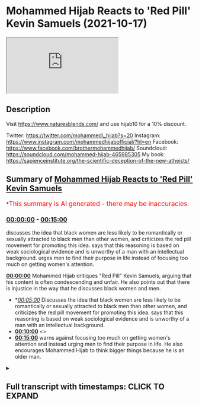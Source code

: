 # Mohammed Hijab Reacts to 'Red Pill' Kevin Samuels (2021-10-17)

<iframe loading='lazy' src='https://www.youtube.com/embed/V-77OQU9Ul8'></iframe>

## Description

Visit https://www.naturesblends.com/ and use hijab10 for a 10% discount.

Twitter: https://twitter.com/mohammed\_hijab?s=20
Instagram: https://www.instagram.com/mohammedhijabofficial/?hl=en
Facebook: https://www.facebook.com/brothermohammedhijab/
Soundcloud: https://soundcloud.com/mohammed-hijab-465985305
My book: https://sapienceinstitute.org/the-scientific-deception-of-the-new-atheists/

## Summary of [Mohammed Hijab Reacts to 'Red Pill' Kevin Samuels](https://www.youtube.com/watch?v=V-77OQU9Ul8)

\*<span style="color:red; font-size:125%">This summary is AI generated - there may be inaccuracies</span>.

### [00:00:00](https://www.youtube.com/watch?v=V-77OQU9Ul8\&t=0) - [00:15:00](https://www.youtube.com/watch?v=V-77OQU9Ul8\&t=900)

discusses the idea that black women are less likely to be romantically or sexually attracted to black men than other women, and criticizes the red pill movement for promoting this idea. says that this reasoning is based on weak sociological evidence and is unworthy of a man with an intellectual background. urges men to find their purpose in life instead of focusing too much on getting women's attention.

**[00:00:00](https://www.youtube.com/watch?v=V-77OQU9Ul8\&t=0)** Mohammed Hijab critiques "Red Pill" Kevin Samuels, arguing that his content is often condescending and unfair. He also points out that there is injustice in the way that he discusses black women and men.

*   \**[00:05:00](https://www.youtube.com/watch?v=V-77OQU9Ul8\&t=300)* Discusses the idea that black women are less likely to be romantically or sexually attracted to black men than other women, and criticizes the red pill movement for promoting this idea. says that this reasoning is based on weak sociological evidence and is unworthy of a man with an intellectual background.
*   **[00:10:00](https://www.youtube.com/watch?v=V-77OQU9Ul8\&t=600)** <>
*   **[00:15:00](https://www.youtube.com/watch?v=V-77OQU9Ul8\&t=900)** warns against focusing too much on getting women's attention and instead urging men to find their purpose in life. He also encourages Mohammed Hijab to think bigger things because he is an older man.

<details><summary><h2>Full transcript with timestamps: CLICK TO EXPAND</h2></summary>

[0:00:00](https://youtu.be/V-77OQU9Ul8?t=0) is the hijab 10\
[0:00:01](https://youtu.be/V-77OQU9Ul8?t=1) discount code for 10 percent discount on\
[0:00:03](https://youtu.be/V-77OQU9Ul8?t=3) a wide range of products including\
[0:00:05](https://youtu.be/V-77OQU9Ul8?t=5) premium ethiopian black seed products\
[0:00:08](https://youtu.be/V-77OQU9Ul8?t=8) go to kuala lude app in charlotte the\
[0:00:10](https://youtu.be/V-77OQU9Ul8?t=10) app tracks versus pages and time spent\
[0:00:13](https://youtu.be/V-77OQU9Ul8?t=13) reading and the verses to pages function\
[0:00:15](https://youtu.be/V-77OQU9Ul8?t=15) takes you from reading a few verses a\
[0:00:17](https://youtu.be/V-77OQU9Ul8?t=17) day to a few pages a day this project is\
[0:00:20](https://youtu.be/V-77OQU9Ul8?t=20) for the real enthusiasts if there's\
[0:00:22](https://youtu.be/V-77OQU9Ul8?t=22) enough of us out there this will become\
[0:00:24](https://youtu.be/V-77OQU9Ul8?t=24) the future of quran apps and support the\
[0:00:27](https://youtu.be/V-77OQU9Ul8?t=27) project if you can't inshallah may allah\
[0:00:28](https://youtu.be/V-77OQU9Ul8?t=28) bless\
[0:00:38](https://youtu.be/V-77OQU9Ul8?t=38) how are you guys doing today i'm going\
[0:00:40](https://youtu.be/V-77OQU9Ul8?t=40) to be reacting to a man referred to as\
[0:00:42](https://youtu.be/V-77OQU9Ul8?t=42) kevin samuels a man who's seen as one of\
[0:00:45](https://youtu.be/V-77OQU9Ul8?t=45) the most influential voices you could\
[0:00:46](https://youtu.be/V-77OQU9Ul8?t=46) even say the most influential voice in\
[0:00:49](https://youtu.be/V-77OQU9Ul8?t=49) what is referred to as the red pill\
[0:00:51](https://youtu.be/V-77OQU9Ul8?t=51) movement\
[0:00:52](https://youtu.be/V-77OQU9Ul8?t=52) now what is the red pill movement that\
[0:00:53](https://youtu.be/V-77OQU9Ul8?t=53) is another discussion for another day\
[0:00:55](https://youtu.be/V-77OQU9Ul8?t=55) but suffice it for me to say today that\
[0:00:57](https://youtu.be/V-77OQU9Ul8?t=57) this individual he has women come onto\
[0:00:59](https://youtu.be/V-77OQU9Ul8?t=59) his platforms like usually divorcees\
[0:01:01](https://youtu.be/V-77OQU9Ul8?t=61) single mothers women that have been\
[0:01:02](https://youtu.be/V-77OQU9Ul8?t=62) married before when they have had\
[0:01:04](https://youtu.be/V-77OQU9Ul8?t=64) relationships have have our children and\
[0:01:06](https://youtu.be/V-77OQU9Ul8?t=66) so on maybe over 30\
[0:01:08](https://youtu.be/V-77OQU9Ul8?t=68) and he proceeds to dismantling you could\
[0:01:10](https://youtu.be/V-77OQU9Ul8?t=70) say shutting down what is referred to at\
[0:01:12](https://youtu.be/V-77OQU9Ul8?t=72) least in the literature as\
[0:01:13](https://youtu.be/V-77OQU9Ul8?t=73) positive illusions that they may have of\
[0:01:15](https://youtu.be/V-77OQU9Ul8?t=75) the so-called\
[0:01:17](https://youtu.be/V-77OQU9Ul8?t=77) yes the so-called marriage market\
[0:01:20](https://youtu.be/V-77OQU9Ul8?t=80) he will deconstruct that he'll make them\
[0:01:22](https://youtu.be/V-77OQU9Ul8?t=82) see reason look to reason be more\
[0:01:24](https://youtu.be/V-77OQU9Ul8?t=84) realistic their expectations of marriage\
[0:01:26](https://youtu.be/V-77OQU9Ul8?t=86) and so on and he actually became\
[0:01:28](https://youtu.be/V-77OQU9Ul8?t=88) prominent on the internet after one\
[0:01:30](https://youtu.be/V-77OQU9Ul8?t=90) particular video what would you rank\
[0:01:31](https://youtu.be/V-77OQU9Ul8?t=91) yourself on a scale from one to ten you\
[0:01:33](https://youtu.be/V-77OQU9Ul8?t=93) cannot use seven\
[0:01:35](https://youtu.be/V-77OQU9Ul8?t=95) would i rate myself\
[0:01:36](https://youtu.be/V-77OQU9Ul8?t=96) just your face\
[0:01:38](https://youtu.be/V-77OQU9Ul8?t=98) uh my face when i wake up five but when\
[0:01:40](https://youtu.be/V-77OQU9Ul8?t=100) i put myself together six\
[0:01:42](https://youtu.be/V-77OQU9Ul8?t=102) okay\
[0:01:43](https://youtu.be/V-77OQU9Ul8?t=103) and how tall are you\
[0:01:46](https://youtu.be/V-77OQU9Ul8?t=106) five five dress size\
[0:01:48](https://youtu.be/V-77OQU9Ul8?t=108) i'm sorry your dress size\
[0:01:52](https://youtu.be/V-77OQU9Ul8?t=112) okay so that makes you\
[0:01:54](https://youtu.be/V-77OQU9Ul8?t=114) if you give yourself a five that's\
[0:01:56](https://youtu.be/V-77OQU9Ul8?t=116) average\
[0:01:58](https://youtu.be/V-77OQU9Ul8?t=118) yes\
[0:01:59](https://youtu.be/V-77OQU9Ul8?t=119) so average looking women\
[0:02:02](https://youtu.be/V-77OQU9Ul8?t=122) tend not to get\
[0:02:04](https://youtu.be/V-77OQU9Ul8?t=124) high earning men\
[0:02:08](https://youtu.be/V-77OQU9Ul8?t=128) they tend to get average men\
[0:02:13](https://youtu.be/V-77OQU9Ul8?t=133) so um did you did you i mean stop right\
[0:02:15](https://youtu.be/V-77OQU9Ul8?t=135) there stop right there\
[0:02:17](https://youtu.be/V-77OQU9Ul8?t=137) stop right there breathe and digest\
[0:02:22](https://youtu.be/V-77OQU9Ul8?t=142) you're 35 years old and you can look\
[0:02:25](https://youtu.be/V-77OQU9Ul8?t=145) around and see the world\
[0:02:28](https://youtu.be/V-77OQU9Ul8?t=148) you don't tend to see\
[0:02:29](https://youtu.be/V-77OQU9Ul8?t=149) higher earning men\
[0:02:31](https://youtu.be/V-77OQU9Ul8?t=151) with average looking women\
[0:02:35](https://youtu.be/V-77OQU9Ul8?t=155) off rip\
[0:02:37](https://youtu.be/V-77OQU9Ul8?t=157) if you do see them they got them they\
[0:02:39](https://youtu.be/V-77OQU9Ul8?t=159) got their average looking woman when\
[0:02:41](https://youtu.be/V-77OQU9Ul8?t=161) they were both really young and he built\
[0:02:43](https://youtu.be/V-77OQU9Ul8?t=163) his way up but a man earning the kind of\
[0:02:46](https://youtu.be/V-77OQU9Ul8?t=166) money you're talking about does not go\
[0:02:48](https://youtu.be/V-77OQU9Ul8?t=168) for an average looking woman\
[0:02:52](https://youtu.be/V-77OQU9Ul8?t=172) i mean my body is not average so but\
[0:02:56](https://youtu.be/V-77OQU9Ul8?t=176) ma'am you please don't make me say it\
[0:02:59](https://youtu.be/V-77OQU9Ul8?t=179) hey what\
[0:03:05](https://youtu.be/V-77OQU9Ul8?t=185) i really just wanted some advice i love\
[0:03:07](https://youtu.be/V-77OQU9Ul8?t=187) you i'm giving you i'm giving you advice\
[0:03:09](https://youtu.be/V-77OQU9Ul8?t=189) but you're not taking it\
[0:03:10](https://youtu.be/V-77OQU9Ul8?t=190) the advice is man ma'am\
[0:03:13](https://youtu.be/V-77OQU9Ul8?t=193) you're average looking at best\
[0:03:16](https://youtu.be/V-77OQU9Ul8?t=196) i'm taking it in but okay but you're not\
[0:03:19](https://youtu.be/V-77OQU9Ul8?t=199) accepting the fact that\
[0:03:21](https://youtu.be/V-77OQU9Ul8?t=201) okay\
[0:03:22](https://youtu.be/V-77OQU9Ul8?t=202) right so we've just seen what kind of\
[0:03:24](https://youtu.be/V-77OQU9Ul8?t=204) flavor that his content has to offer now\
[0:03:27](https://youtu.be/V-77OQU9Ul8?t=207) of course for better or for worse\
[0:03:29](https://youtu.be/V-77OQU9Ul8?t=209) this can be very uncomfortable watching\
[0:03:31](https://youtu.be/V-77OQU9Ul8?t=211) to be honest with you putting women in a\
[0:03:32](https://youtu.be/V-77OQU9Ul8?t=212) spot like that speaking to them publicly\
[0:03:34](https://youtu.be/V-77OQU9Ul8?t=214) like that you know sometimes quite\
[0:03:36](https://youtu.be/V-77OQU9Ul8?t=216) condescendingly like that\
[0:03:38](https://youtu.be/V-77OQU9Ul8?t=218) but on the other hand you could argue\
[0:03:39](https://youtu.be/V-77OQU9Ul8?t=219) that as ignoble as it may seem on the\
[0:03:42](https://youtu.be/V-77OQU9Ul8?t=222) face on prima facie value that in fact\
[0:03:45](https://youtu.be/V-77OQU9Ul8?t=225) that this serves some kind of noble\
[0:03:46](https://youtu.be/V-77OQU9Ul8?t=226) functionality and yes i do agree that\
[0:03:49](https://youtu.be/V-77OQU9Ul8?t=229) there are many delusions of grandeur\
[0:03:51](https://youtu.be/V-77OQU9Ul8?t=231) that men and or women more do have\
[0:03:53](https://youtu.be/V-77OQU9Ul8?t=233) uh when it comes to the so-called\
[0:03:55](https://youtu.be/V-77OQU9Ul8?t=235) marriage market and sometimes this can\
[0:03:57](https://youtu.be/V-77OQU9Ul8?t=237) be very detrimental many more and more\
[0:03:59](https://youtu.be/V-77OQU9Ul8?t=239) people are dying alone as he puts it\
[0:04:01](https://youtu.be/V-77OQU9Ul8?t=241) it's true yes some more and more people\
[0:04:03](https://youtu.be/V-77OQU9Ul8?t=243) are dying alone because they cannot come\
[0:04:05](https://youtu.be/V-77OQU9Ul8?t=245) to terms with the fact that their\
[0:04:07](https://youtu.be/V-77OQU9Ul8?t=247) circumstances have changed that means\
[0:04:10](https://youtu.be/V-77OQU9Ul8?t=250) that their options the pool of\
[0:04:11](https://youtu.be/V-77OQU9Ul8?t=251) candidates that they can marry has also\
[0:04:14](https://youtu.be/V-77OQU9Ul8?t=254) been limited this is the truth this is\
[0:04:16](https://youtu.be/V-77OQU9Ul8?t=256) the reality this is the demographic\
[0:04:18](https://youtu.be/V-77OQU9Ul8?t=258) truth however having said this i must\
[0:04:20](https://youtu.be/V-77OQU9Ul8?t=260) say i must put forward now as a point of\
[0:04:23](https://youtu.be/V-77OQU9Ul8?t=263) criticism constructive\
[0:04:24](https://youtu.be/V-77OQU9Ul8?t=264) criticism to mr samuels that in fact i\
[0:04:27](https://youtu.be/V-77OQU9Ul8?t=267) believe from watching his content and\
[0:04:30](https://youtu.be/V-77OQU9Ul8?t=270) seeing what he has to say although\
[0:04:31](https://youtu.be/V-77OQU9Ul8?t=271) there's great benefit of course there is\
[0:04:32](https://youtu.be/V-77OQU9Ul8?t=272) yes there is that there is also\
[0:04:34](https://youtu.be/V-77OQU9Ul8?t=274) injustice and that is a strong word to\
[0:04:36](https://youtu.be/V-77OQU9Ul8?t=276) use but it's unfair it's unfair the way\
[0:04:39](https://youtu.be/V-77OQU9Ul8?t=279) he puts the onus on black women and does\
[0:04:43](https://youtu.be/V-77OQU9Ul8?t=283) not put such an onus or even a\
[0:04:45](https://youtu.be/V-77OQU9Ul8?t=285) comparable level\
[0:04:47](https://youtu.be/V-77OQU9Ul8?t=287) of responsibility on black men or other\
[0:04:49](https://youtu.be/V-77OQU9Ul8?t=289) kinds of men\
[0:04:51](https://youtu.be/V-77OQU9Ul8?t=291) now\
[0:04:52](https://youtu.be/V-77OQU9Ul8?t=292) to be honest with you i\
[0:04:54](https://youtu.be/V-77OQU9Ul8?t=294) kind of looked at this first when i saw\
[0:04:56](https://youtu.be/V-77OQU9Ul8?t=296) a community community post that he had\
[0:04:58](https://youtu.be/V-77OQU9Ul8?t=298) put up recently on his channel whereby\
[0:05:00](https://youtu.be/V-77OQU9Ul8?t=300) he kind of looks at the demographic data\
[0:05:02](https://youtu.be/V-77OQU9Ul8?t=302) i think this is something that was\
[0:05:03](https://youtu.be/V-77OQU9Ul8?t=303) produced by the times\
[0:05:05](https://youtu.be/V-77OQU9Ul8?t=305) and\
[0:05:06](https://youtu.be/V-77OQU9Ul8?t=306) he shows that well black women are most\
[0:05:08](https://youtu.be/V-77OQU9Ul8?t=308) likely to be single and this goes in\
[0:05:12](https://youtu.be/V-77OQU9Ul8?t=312) line with his grand narrative his meta\
[0:05:14](https://youtu.be/V-77OQU9Ul8?t=314) narrative or his hypo hypothesis or\
[0:05:16](https://youtu.be/V-77OQU9Ul8?t=316) thesis\
[0:05:17](https://youtu.be/V-77OQU9Ul8?t=317) grand thesis that it's because of black\
[0:05:20](https://youtu.be/V-77OQU9Ul8?t=320) women's behavior potentially or their\
[0:05:22](https://youtu.be/V-77OQU9Ul8?t=322) attitudes that this is the case i must\
[0:05:25](https://youtu.be/V-77OQU9Ul8?t=325) say sociologically this is an extremely\
[0:05:28](https://youtu.be/V-77OQU9Ul8?t=328) weak\
[0:05:28](https://youtu.be/V-77OQU9Ul8?t=328) extremely weak pathetic i have to say\
[0:05:30](https://youtu.be/V-77OQU9Ul8?t=330) sorry to say it's kevin yeah listen to\
[0:05:32](https://youtu.be/V-77OQU9Ul8?t=332) me this is a pathetic sociological\
[0:05:35](https://youtu.be/V-77OQU9Ul8?t=335) approach\
[0:05:36](https://youtu.be/V-77OQU9Ul8?t=336) and this is a criticism of the red pill\
[0:05:38](https://youtu.be/V-77OQU9Ul8?t=338) movement and criticism of you because\
[0:05:40](https://youtu.be/V-77OQU9Ul8?t=340) quite frankly yes you attack feminism\
[0:05:41](https://youtu.be/V-77OQU9Ul8?t=341) and yes i attack feminism we attack\
[0:05:44](https://youtu.be/V-77OQU9Ul8?t=344) feminism why is this problematic the\
[0:05:46](https://youtu.be/V-77OQU9Ul8?t=346) reason why this is problematic kevin\
[0:05:48](https://youtu.be/V-77OQU9Ul8?t=348) listen to me is because there are myriad\
[0:05:51](https://youtu.be/V-77OQU9Ul8?t=351) reasons\
[0:05:52](https://youtu.be/V-77OQU9Ul8?t=352) why black women might be more\
[0:05:54](https://youtu.be/V-77OQU9Ul8?t=354) disadvantaged in the first instance in\
[0:05:56](https://youtu.be/V-77OQU9Ul8?t=356) terms of selecting black men we know\
[0:05:59](https://youtu.be/V-77OQU9Ul8?t=359) because of the system and otherwise the\
[0:06:00](https://youtu.be/V-77OQU9Ul8?t=360) system the way the system is the way\
[0:06:03](https://youtu.be/V-77OQU9Ul8?t=363) this uh but because of all these reasons\
[0:06:05](https://youtu.be/V-77OQU9Ul8?t=365) black men are more likely to be\
[0:06:06](https://youtu.be/V-77OQU9Ul8?t=366) incarcerated they are more likely to be\
[0:06:08](https://youtu.be/V-77OQU9Ul8?t=368) dead they are more likely to be\
[0:06:10](https://youtu.be/V-77OQU9Ul8?t=370) unemployed\
[0:06:12](https://youtu.be/V-77OQU9Ul8?t=372) for socio-economic reasons for\
[0:06:13](https://youtu.be/V-77OQU9Ul8?t=373) historical reasons yes yes yes i am not\
[0:06:16](https://youtu.be/V-77OQU9Ul8?t=376) denying that\
[0:06:17](https://youtu.be/V-77OQU9Ul8?t=377) but the fact that these myriad reasons\
[0:06:20](https://youtu.be/V-77OQU9Ul8?t=380) exist in the first place means that the\
[0:06:22](https://youtu.be/V-77OQU9Ul8?t=382) pool of\
[0:06:24](https://youtu.be/V-77OQU9Ul8?t=384) uh selected or pro you know preferred\
[0:06:27](https://youtu.be/V-77OQU9Ul8?t=387) partners for black women who for the\
[0:06:28](https://youtu.be/V-77OQU9Ul8?t=388) most part as the literature shows that\
[0:06:30](https://youtu.be/V-77OQU9Ul8?t=390) i'm sure you're aware of it prefer black\
[0:06:32](https://youtu.be/V-77OQU9Ul8?t=392) men would become narrowed\
[0:06:34](https://youtu.be/V-77OQU9Ul8?t=394) therefore you cannot it's unjust for you\
[0:06:36](https://youtu.be/V-77OQU9Ul8?t=396) to say that the reason why is because of\
[0:06:38](https://youtu.be/V-77OQU9Ul8?t=398) their attitude even further i'm not\
[0:06:40](https://youtu.be/V-77OQU9Ul8?t=400) saying you said this by the way but that\
[0:06:42](https://youtu.be/V-77OQU9Ul8?t=402) is the inference quite frankly\
[0:06:44](https://youtu.be/V-77OQU9Ul8?t=404) definitely based on the reading of the\
[0:06:46](https://youtu.be/V-77OQU9Ul8?t=406) main body of work that you have\
[0:06:48](https://youtu.be/V-77OQU9Ul8?t=408) that's the first thing the second thing\
[0:06:49](https://youtu.be/V-77OQU9Ul8?t=409) is i came across something quite\
[0:06:51](https://youtu.be/V-77OQU9Ul8?t=411) disturbing i have to say kevin this was\
[0:06:53](https://youtu.be/V-77OQU9Ul8?t=413) disturbing and it made me look at you in\
[0:06:54](https://youtu.be/V-77OQU9Ul8?t=414) a different way it made me look at you\
[0:06:56](https://youtu.be/V-77OQU9Ul8?t=416) in a different light and i was very very\
[0:06:58](https://youtu.be/V-77OQU9Ul8?t=418) disappointed it was a clip in particular\
[0:07:02](https://youtu.be/V-77OQU9Ul8?t=422) where you refer to black women in\
[0:07:04](https://youtu.be/V-77OQU9Ul8?t=424) general\
[0:07:06](https://youtu.be/V-77OQU9Ul8?t=426) as less aesthetically attractive than\
[0:07:09](https://youtu.be/V-77OQU9Ul8?t=429) other types of women let's take a look\
[0:07:10](https://youtu.be/V-77OQU9Ul8?t=430) at this\
[0:07:11](https://youtu.be/V-77OQU9Ul8?t=431) clip and look at what they and that's\
[0:07:13](https://youtu.be/V-77OQU9Ul8?t=433) the thing\
[0:07:15](https://youtu.be/V-77OQU9Ul8?t=435) you can they're in the same you know\
[0:07:17](https://youtu.be/V-77OQU9Ul8?t=437) beauty is subjective that's that's\
[0:07:19](https://youtu.be/V-77OQU9Ul8?t=439) another fallacy beauty is not subjective\
[0:07:21](https://youtu.be/V-77OQU9Ul8?t=441) that's what's going on that's why we\
[0:07:23](https://youtu.be/V-77OQU9Ul8?t=443) have the that's why we have the golden\
[0:07:25](https://youtu.be/V-77OQU9Ul8?t=445) ratio the fibonacci equations you can\
[0:07:27](https://youtu.be/V-77OQU9Ul8?t=447) look at facial symmetry and see that\
[0:07:28](https://youtu.be/V-77OQU9Ul8?t=448) that's right beautiful people you can\
[0:07:30](https://youtu.be/V-77OQU9Ul8?t=450) map you can map their facial structure\
[0:07:32](https://youtu.be/V-77OQU9Ul8?t=452) and if it goes to a mathematical\
[0:07:34](https://youtu.be/V-77OQU9Ul8?t=454) calculation oh yeah beauty is universal\
[0:07:38](https://youtu.be/V-77OQU9Ul8?t=458) and the thing is\
[0:07:39](https://youtu.be/V-77OQU9Ul8?t=459) we're talking about black women they are\
[0:07:41](https://youtu.be/V-77OQU9Ul8?t=461) on the opposite end of the spectrum on\
[0:07:44](https://youtu.be/V-77OQU9Ul8?t=464) all ranks facial symmetry even to the\
[0:07:47](https://youtu.be/V-77OQU9Ul8?t=467) way to black women are starting to look\
[0:07:49](https://youtu.be/V-77OQU9Ul8?t=469) more masculine\
[0:07:51](https://youtu.be/V-77OQU9Ul8?t=471) and this one you start putting on\
[0:07:52](https://youtu.be/V-77OQU9Ul8?t=472) additional makeup and you know\
[0:07:55](https://youtu.be/V-77OQU9Ul8?t=475) weave and all those other kind of stuff\
[0:07:56](https://youtu.be/V-77OQU9Ul8?t=476) to where guys are just saying damn and\
[0:07:58](https://youtu.be/V-77OQU9Ul8?t=478) you're not even going to the gym no\
[0:08:00](https://youtu.be/V-77OQU9Ul8?t=480) trying to keep yourself in shape and you\
[0:08:02](https://youtu.be/V-77OQU9Ul8?t=482) don't have a good attitude i would\
[0:08:04](https://youtu.be/V-77OQU9Ul8?t=484) rather not i have to say kevin this is\
[0:08:06](https://youtu.be/V-77OQU9Ul8?t=486) absolutely diabolical\
[0:08:08](https://youtu.be/V-77OQU9Ul8?t=488) i am absolutely astounded that you a man\
[0:08:12](https://youtu.be/V-77OQU9Ul8?t=492) that i thought was quite an intellectual\
[0:08:14](https://youtu.be/V-77OQU9Ul8?t=494) man who is meant to be the leading\
[0:08:16](https://youtu.be/V-77OQU9Ul8?t=496) voice for the red pill movement that you\
[0:08:18](https://youtu.be/V-77OQU9Ul8?t=498) could make such a ridiculous pathetic\
[0:08:20](https://youtu.be/V-77OQU9Ul8?t=500) argument it's absolutely\
[0:08:23](https://youtu.be/V-77OQU9Ul8?t=503) disgusting i have to say\
[0:08:25](https://youtu.be/V-77OQU9Ul8?t=505) why it's a colonial mindset you have\
[0:08:27](https://youtu.be/V-77OQU9Ul8?t=507) kevin\
[0:08:28](https://youtu.be/V-77OQU9Ul8?t=508) why would you generalize black women in\
[0:08:30](https://youtu.be/V-77OQU9Ul8?t=510) such a way\
[0:08:31](https://youtu.be/V-77OQU9Ul8?t=511) to think that they uh\
[0:08:33](https://youtu.be/V-77OQU9Ul8?t=513) on the other side of the spectrum how\
[0:08:36](https://youtu.be/V-77OQU9Ul8?t=516) dare you actually quite frankly how dare\
[0:08:37](https://youtu.be/V-77OQU9Ul8?t=517) you speak of black women like that and i\
[0:08:39](https://youtu.be/V-77OQU9Ul8?t=519) will say how dare you say that how dare\
[0:08:42](https://youtu.be/V-77OQU9Ul8?t=522) you say that i don't care if you're\
[0:08:43](https://youtu.be/V-77OQU9Ul8?t=523) black and i'm an arab and i'm middle\
[0:08:45](https://youtu.be/V-77OQU9Ul8?t=525) eastern but i will say how dare you\
[0:08:47](https://youtu.be/V-77OQU9Ul8?t=527) because quite frankly the reasoning you\
[0:08:49](https://youtu.be/V-77OQU9Ul8?t=529) gave would be pathetic reasoning on the\
[0:08:52](https://youtu.be/V-77OQU9Ul8?t=532) standard of even what we call gcse\
[0:08:54](https://youtu.be/V-77OQU9Ul8?t=534) students which our students are 15 16\
[0:08:56](https://youtu.be/V-77OQU9Ul8?t=536) years old kevin samuels\
[0:08:58](https://youtu.be/V-77OQU9Ul8?t=538) golden mean\
[0:09:00](https://youtu.be/V-77OQU9Ul8?t=540) golden mean is that what you're really\
[0:09:02](https://youtu.be/V-77OQU9Ul8?t=542) saying to me right now kevin samuels\
[0:09:04](https://youtu.be/V-77OQU9Ul8?t=544) golden mean you know in the 19th century\
[0:09:07](https://youtu.be/V-77OQU9Ul8?t=547) almost all of these studies that were\
[0:09:10](https://youtu.be/V-77OQU9Ul8?t=550) done relating to the golden meanest\
[0:09:12](https://youtu.be/V-77OQU9Ul8?t=552) link to aesthetic beauty have been\
[0:09:15](https://youtu.be/V-77OQU9Ul8?t=555) inclusive\
[0:09:17](https://youtu.be/V-77OQU9Ul8?t=557) go and look this up yourself now i don't\
[0:09:19](https://youtu.be/V-77OQU9Ul8?t=559) even know how you are doing this let's\
[0:09:22](https://youtu.be/V-77OQU9Ul8?t=562) let's let's step back a second are you\
[0:09:24](https://youtu.be/V-77OQU9Ul8?t=564) what is the postulation that the women\
[0:09:26](https://youtu.be/V-77OQU9Ul8?t=566) that are more symmetrical\
[0:09:28](https://youtu.be/V-77OQU9Ul8?t=568) will stimulate\
[0:09:30](https://youtu.be/V-77OQU9Ul8?t=570) what system of a man are you talking\
[0:09:32](https://youtu.be/V-77OQU9Ul8?t=572) about the testosterone system are you\
[0:09:34](https://youtu.be/V-77OQU9Ul8?t=574) talking about the oxytocin system are\
[0:09:35](https://youtu.be/V-77OQU9Ul8?t=575) you talking about the dopamine system\
[0:09:37](https://youtu.be/V-77OQU9Ul8?t=577) what system in particular\
[0:09:39](https://youtu.be/V-77OQU9Ul8?t=579) are less likely to have induce what\
[0:09:41](https://youtu.be/V-77OQU9Ul8?t=581) romantic love sexual arousal for men\
[0:09:45](https://youtu.be/V-77OQU9Ul8?t=585) what is your argument exactly you're\
[0:09:47](https://youtu.be/V-77OQU9Ul8?t=587) saying it's an objective fact do you\
[0:09:49](https://youtu.be/V-77OQU9Ul8?t=589) even know what objective fact is\
[0:09:51](https://youtu.be/V-77OQU9Ul8?t=591) this is pathetic this is academic\
[0:09:54](https://youtu.be/V-77OQU9Ul8?t=594) failure my friend and if this is the\
[0:09:56](https://youtu.be/V-77OQU9Ul8?t=596) level that you're bringing to the table\
[0:09:59](https://youtu.be/V-77OQU9Ul8?t=599) then you are low value in terms of\
[0:10:01](https://youtu.be/V-77OQU9Ul8?t=601) intellectual ability low value man you\
[0:10:03](https://youtu.be/V-77OQU9Ul8?t=603) are that you're a low value man you are\
[0:10:05](https://youtu.be/V-77OQU9Ul8?t=605) you call yourself a nine out of ten\
[0:10:07](https://youtu.be/V-77OQU9Ul8?t=607) you're not a nine out of ten in\
[0:10:09](https://youtu.be/V-77OQU9Ul8?t=609) intellectual ability if you're gonna\
[0:10:10](https://youtu.be/V-77OQU9Ul8?t=610) throw black women under the bus just\
[0:10:12](https://youtu.be/V-77OQU9Ul8?t=612) like this you're not\
[0:10:14](https://youtu.be/V-77OQU9Ul8?t=614) now i have to say something else\
[0:10:17](https://youtu.be/V-77OQU9Ul8?t=617) having said this\
[0:10:18](https://youtu.be/V-77OQU9Ul8?t=618) i will say to you\
[0:10:20](https://youtu.be/V-77OQU9Ul8?t=620) that the whole\
[0:10:22](https://youtu.be/V-77OQU9Ul8?t=622) mantra\
[0:10:23](https://youtu.be/V-77OQU9Ul8?t=623) or the whole\
[0:10:25](https://youtu.be/V-77OQU9Ul8?t=625) premise of the red pill idea what the\
[0:10:27](https://youtu.be/V-77OQU9Ul8?t=627) man has to see himself as the prize\
[0:10:30](https://youtu.be/V-77OQU9Ul8?t=630) diminishing i have to say a trivializing\
[0:10:32](https://youtu.be/V-77OQU9Ul8?t=632) i have to say of the reciprocal element\
[0:10:34](https://youtu.be/V-77OQU9Ul8?t=634) of the relationship\
[0:10:36](https://youtu.be/V-77OQU9Ul8?t=636) a denial i have to say or even a\
[0:10:39](https://youtu.be/V-77OQU9Ul8?t=639) minimizing i must say\
[0:10:41](https://youtu.be/V-77OQU9Ul8?t=641) of male responsibility male black\
[0:10:44](https://youtu.be/V-77OQU9Ul8?t=644) responsibility is something which will\
[0:10:45](https://youtu.be/V-77OQU9Ul8?t=645) create\
[0:10:47](https://youtu.be/V-77OQU9Ul8?t=647) unstable families listen to me it will\
[0:10:50](https://youtu.be/V-77OQU9Ul8?t=650) destabilize\
[0:10:52](https://youtu.be/V-77OQU9Ul8?t=652) it will destabilize the black community\
[0:10:54](https://youtu.be/V-77OQU9Ul8?t=654) more than these the cia and the fbi and\
[0:10:57](https://youtu.be/V-77OQU9Ul8?t=657) the who\
[0:10:58](https://youtu.be/V-77OQU9Ul8?t=658) want to destabilize it already you're\
[0:11:00](https://youtu.be/V-77OQU9Ul8?t=660) destabilizing your own community from\
[0:11:02](https://youtu.be/V-77OQU9Ul8?t=662) within telling men\
[0:11:04](https://youtu.be/V-77OQU9Ul8?t=664) increase their body counts really this\
[0:11:05](https://youtu.be/V-77OQU9Ul8?t=665) is the message is this the message\
[0:11:07](https://youtu.be/V-77OQU9Ul8?t=667) increase the body counts and all these\
[0:11:08](https://youtu.be/V-77OQU9Ul8?t=668) kinds of things and we have muslim men\
[0:11:10](https://youtu.be/V-77OQU9Ul8?t=670) in our community following this kind of\
[0:11:12](https://youtu.be/V-77OQU9Ul8?t=672) nonsense thinking that this is kind of a\
[0:11:14](https://youtu.be/V-77OQU9Ul8?t=674) refreshing\
[0:11:15](https://youtu.be/V-77OQU9Ul8?t=675) other opinion to the feminist movement a\
[0:11:17](https://youtu.be/V-77OQU9Ul8?t=677) reaction is to the feminist movement\
[0:11:18](https://youtu.be/V-77OQU9Ul8?t=678) this is not something we as the muslims\
[0:11:20](https://youtu.be/V-77OQU9Ul8?t=680) will ever subscribe to and should never\
[0:11:23](https://youtu.be/V-77OQU9Ul8?t=683) describe subscribe to because quite\
[0:11:24](https://youtu.be/V-77OQU9Ul8?t=684) frankly it's a pickup artist culture my\
[0:11:27](https://youtu.be/V-77OQU9Ul8?t=687) friend yeah you have i i call you now\
[0:11:30](https://youtu.be/V-77OQU9Ul8?t=690) kevin samuels to a better system yes i\
[0:11:33](https://youtu.be/V-77OQU9Ul8?t=693) make this invitation to i give this\
[0:11:35](https://youtu.be/V-77OQU9Ul8?t=695) invitation to you directly instead of\
[0:11:39](https://youtu.be/V-77OQU9Ul8?t=699) putting your hopes in raising your money\
[0:11:41](https://youtu.be/V-77OQU9Ul8?t=701) and income and telling other people to\
[0:11:43](https://youtu.be/V-77OQU9Ul8?t=703) do i'm not saying don't make money make\
[0:11:44](https://youtu.be/V-77OQU9Ul8?t=704) your money but don't value yourself\
[0:11:47](https://youtu.be/V-77OQU9Ul8?t=707) highly based on economic indicators as\
[0:11:49](https://youtu.be/V-77OQU9Ul8?t=709) you have indicated in other videos that\
[0:11:50](https://youtu.be/V-77OQU9Ul8?t=710) this is mainly the thing to do make ten\
[0:11:53](https://youtu.be/V-77OQU9Ul8?t=713) thousand pounds a month or do this ten\
[0:11:54](https://youtu.be/V-77OQU9Ul8?t=714) thousand dollars i should say this is\
[0:11:56](https://youtu.be/V-77OQU9Ul8?t=716) not the way to create high value\
[0:11:59](https://youtu.be/V-77OQU9Ul8?t=719) people in the black community or in the\
[0:12:00](https://youtu.be/V-77OQU9Ul8?t=720) american community or in the world the\
[0:12:02](https://youtu.be/V-77OQU9Ul8?t=722) way to create high value\
[0:12:05](https://youtu.be/V-77OQU9Ul8?t=725) yes high value men is that men that know\
[0:12:08](https://youtu.be/V-77OQU9Ul8?t=728) their purpose and let me tell you\
[0:12:09](https://youtu.be/V-77OQU9Ul8?t=729) something it's not just men that should\
[0:12:11](https://youtu.be/V-77OQU9Ul8?t=731) know their purpose it's women that\
[0:12:12](https://youtu.be/V-77OQU9Ul8?t=732) should know their purpose as well you\
[0:12:13](https://youtu.be/V-77OQU9Ul8?t=733) know what the purpose is is to worship\
[0:12:15](https://youtu.be/V-77OQU9Ul8?t=735) the creator not the creation\
[0:12:18](https://youtu.be/V-77OQU9Ul8?t=738) you're a christian i know samuel you\
[0:12:19](https://youtu.be/V-77OQU9Ul8?t=739) worship a middle eastern man\
[0:12:21](https://youtu.be/V-77OQU9Ul8?t=741) quite frankly\
[0:12:23](https://youtu.be/V-77OQU9Ul8?t=743) you might be thinking what's this arab\
[0:12:24](https://youtu.be/V-77OQU9Ul8?t=744) doing telling me what to do and i'm not\
[0:12:25](https://youtu.be/V-77OQU9Ul8?t=745) saying that you are thinking that maybe\
[0:12:26](https://youtu.be/V-77OQU9Ul8?t=746) you're not thinking that maybe some of\
[0:12:28](https://youtu.be/V-77OQU9Ul8?t=748) your followers are saying what this\
[0:12:29](https://youtu.be/V-77OQU9Ul8?t=749) middle eastern was here arab telling me\
[0:12:30](https://youtu.be/V-77OQU9Ul8?t=750) what to do a lot of the people in the\
[0:12:32](https://youtu.be/V-77OQU9Ul8?t=752) black community worship a middle eastern\
[0:12:33](https://youtu.be/V-77OQU9Ul8?t=753) man which is jesus christ we're saying\
[0:12:36](https://youtu.be/V-77OQU9Ul8?t=756) keep away from this worship of men and\
[0:12:38](https://youtu.be/V-77OQU9Ul8?t=758) statues and actually worship the creator\
[0:12:40](https://youtu.be/V-77OQU9Ul8?t=760) and in terms of the problems the\
[0:12:43](https://youtu.be/V-77OQU9Ul8?t=763) institutionalized problems that you'll\
[0:12:44](https://youtu.be/V-77OQU9Ul8?t=764) find then the black community loudness\
[0:12:45](https://youtu.be/V-77OQU9Ul8?t=765) specifically deal with the so-called\
[0:12:47](https://youtu.be/V-77OQU9Ul8?t=767) marriage market then i have to say\
[0:12:48](https://youtu.be/V-77OQU9Ul8?t=768) pollution is actually something which\
[0:12:50](https://youtu.be/V-77OQU9Ul8?t=770) seemingly on the face of it will solve\
[0:12:52](https://youtu.be/V-77OQU9Ul8?t=772) your demographic dilemma\
[0:12:54](https://youtu.be/V-77OQU9Ul8?t=774) how do you absorb such women\
[0:12:56](https://youtu.be/V-77OQU9Ul8?t=776) who are otherwise\
[0:12:58](https://youtu.be/V-77OQU9Ul8?t=778) uh will die alone in your words how do\
[0:13:00](https://youtu.be/V-77OQU9Ul8?t=780) you absorb them into the marriage\
[0:13:02](https://youtu.be/V-77OQU9Ul8?t=782) markets\
[0:13:03](https://youtu.be/V-77OQU9Ul8?t=783) and allow them to marry high value in\
[0:13:05](https://youtu.be/V-77OQU9Ul8?t=785) your understanding material is\
[0:13:06](https://youtu.be/V-77OQU9Ul8?t=786) capitalistic understanding your uh\
[0:13:09](https://youtu.be/V-77OQU9Ul8?t=789) supply side economics type understanding\
[0:13:10](https://youtu.be/V-77OQU9Ul8?t=790) of what high value how do you absorb\
[0:13:13](https://youtu.be/V-77OQU9Ul8?t=793) them the best way to absorb them is to\
[0:13:15](https://youtu.be/V-77OQU9Ul8?t=795) pair them with a man who's already\
[0:13:16](https://youtu.be/V-77OQU9Ul8?t=796) paired through an institution which is\
[0:13:18](https://youtu.be/V-77OQU9Ul8?t=798) ancient and has bulletproof testing\
[0:13:21](https://youtu.be/V-77OQU9Ul8?t=801) which ensures rights of men and women\
[0:13:23](https://youtu.be/V-77OQU9Ul8?t=803) which is the politicians institution in\
[0:13:25](https://youtu.be/V-77OQU9Ul8?t=805) the islamic system now i say these are\
[0:13:27](https://youtu.be/V-77OQU9Ul8?t=807) solutions you you have a purpose and\
[0:13:29](https://youtu.be/V-77OQU9Ul8?t=809) you're not going to get men and or women\
[0:13:31](https://youtu.be/V-77OQU9Ul8?t=811) to do what you want them to do unless\
[0:13:33](https://youtu.be/V-77OQU9Ul8?t=813) you have a greater purpose then do you\
[0:13:35](https://youtu.be/V-77OQU9Ul8?t=815) want to die alone do you want to die\
[0:13:37](https://youtu.be/V-77OQU9Ul8?t=817) alone\
[0:13:38](https://youtu.be/V-77OQU9Ul8?t=818) some women i tell you will want to die\
[0:13:40](https://youtu.be/V-77OQU9Ul8?t=820) alone\
[0:13:41](https://youtu.be/V-77OQU9Ul8?t=821) who is that the best you can do kevin\
[0:13:44](https://youtu.be/V-77OQU9Ul8?t=824) samuels we say no it's not about whether\
[0:13:46](https://youtu.be/V-77OQU9Ul8?t=826) you want to die alone that should not be\
[0:13:48](https://youtu.be/V-77OQU9Ul8?t=828) the ultimate incentive the ultimate\
[0:13:50](https://youtu.be/V-77OQU9Ul8?t=830) incentive kevin samuels is the purpose\
[0:13:52](https://youtu.be/V-77OQU9Ul8?t=832) of life and the purpose of life is to\
[0:13:54](https://youtu.be/V-77OQU9Ul8?t=834) worship one god not the middle eastern\
[0:13:55](https://youtu.be/V-77OQU9Ul8?t=835) man not the chinese man not the black\
[0:13:57](https://youtu.be/V-77OQU9Ul8?t=837) man not the white man to worship one god\
[0:13:59](https://youtu.be/V-77OQU9Ul8?t=839) and then to have a family a stable\
[0:14:01](https://youtu.be/V-77OQU9Ul8?t=841) family\
[0:14:02](https://youtu.be/V-77OQU9Ul8?t=842) that complies by that reality\
[0:14:05](https://youtu.be/V-77OQU9Ul8?t=845) yes that metaphysic yes that religious\
[0:14:08](https://youtu.be/V-77OQU9Ul8?t=848) metaphysic and that will incentivize and\
[0:14:11](https://youtu.be/V-77OQU9Ul8?t=851) that has not just that will we have a\
[0:14:13](https://youtu.be/V-77OQU9Ul8?t=853) track record my friend thousand four\
[0:14:14](https://youtu.be/V-77OQU9Ul8?t=854) hundred years in fact even further than\
[0:14:15](https://youtu.be/V-77OQU9Ul8?t=855) that going back to the other\
[0:14:17](https://youtu.be/V-77OQU9Ul8?t=857) dispensations the previous dispensations\
[0:14:20](https://youtu.be/V-77OQU9Ul8?t=860) that this will incentivize the spiritual\
[0:14:23](https://youtu.be/V-77OQU9Ul8?t=863) incentivization is more\
[0:14:26](https://youtu.be/V-77OQU9Ul8?t=866) uh is more motivating than almost\
[0:14:29](https://youtu.be/V-77OQU9Ul8?t=869) anything you can provide you have a\
[0:14:31](https://youtu.be/V-77OQU9Ul8?t=871) spiritual motive a motivation\
[0:14:33](https://youtu.be/V-77OQU9Ul8?t=873) a religion with pure clean\
[0:14:35](https://youtu.be/V-77OQU9Ul8?t=875) structured guidelines sorry to say which\
[0:14:38](https://youtu.be/V-77OQU9Ul8?t=878) does not exist in the christian faith\
[0:14:40](https://youtu.be/V-77OQU9Ul8?t=880) and i'm going to say that\
[0:14:40](https://youtu.be/V-77OQU9Ul8?t=880) straightforwardly you don't have that\
[0:14:42](https://youtu.be/V-77OQU9Ul8?t=882) okay and then\
[0:14:44](https://youtu.be/V-77OQU9Ul8?t=884) you have families\
[0:14:46](https://youtu.be/V-77OQU9Ul8?t=886) which are stable and women that can be\
[0:14:48](https://youtu.be/V-77OQU9Ul8?t=888) absorbed into other\
[0:14:49](https://youtu.be/V-77OQU9Ul8?t=889) families\
[0:14:50](https://youtu.be/V-77OQU9Ul8?t=890) which will solve the demographic issue\
[0:14:52](https://youtu.be/V-77OQU9Ul8?t=892) but it all starts with purpose and kevin\
[0:14:54](https://youtu.be/V-77OQU9Ul8?t=894) samuels i have to say the parlance\
[0:14:56](https://youtu.be/V-77OQU9Ul8?t=896) uh and then the lexus of some of what\
[0:15:01](https://youtu.be/V-77OQU9Ul8?t=901) you say\
[0:15:02](https://youtu.be/V-77OQU9Ul8?t=902) in terms of\
[0:15:03](https://youtu.be/V-77OQU9Ul8?t=903) telling men just kind of giving them the\
[0:15:05](https://youtu.be/V-77OQU9Ul8?t=905) advice that you give them i don't think\
[0:15:07](https://youtu.be/V-77OQU9Ul8?t=907) will solve the issues in your country\
[0:15:09](https://youtu.be/V-77OQU9Ul8?t=909) and in your community listen to me kevin\
[0:15:11](https://youtu.be/V-77OQU9Ul8?t=911) samuels\
[0:15:12](https://youtu.be/V-77OQU9Ul8?t=912) tell the people\
[0:15:14](https://youtu.be/V-77OQU9Ul8?t=914) not it's not about the body count my\
[0:15:15](https://youtu.be/V-77OQU9Ul8?t=915) friend\
[0:15:16](https://youtu.be/V-77OQU9Ul8?t=916) it's not about the body count tell the\
[0:15:18](https://youtu.be/V-77OQU9Ul8?t=918) people to find their purpose in life\
[0:15:20](https://youtu.be/V-77OQU9Ul8?t=920) yeah and you and you for a man\
[0:15:23](https://youtu.be/V-77OQU9Ul8?t=923) who claims\
[0:15:24](https://youtu.be/V-77OQU9Ul8?t=924) or at least the movement itself itself\
[0:15:26](https://youtu.be/V-77OQU9Ul8?t=926) claims that the man should be deprived\
[0:15:28](https://youtu.be/V-77OQU9Ul8?t=928) and he shouldn't be thinking about it to\
[0:15:30](https://youtu.be/V-77OQU9Ul8?t=930) be honest you're focusing too much in my\
[0:15:31](https://youtu.be/V-77OQU9Ul8?t=931) opinion on getting women's attention\
[0:15:33](https://youtu.be/V-77OQU9Ul8?t=933) let's think about uh bigger things\
[0:15:35](https://youtu.be/V-77OQU9Ul8?t=935) because we're older men right now me and\
[0:15:37](https://youtu.be/V-77OQU9Ul8?t=937) you especially you salaam alaikum allah

</details>
